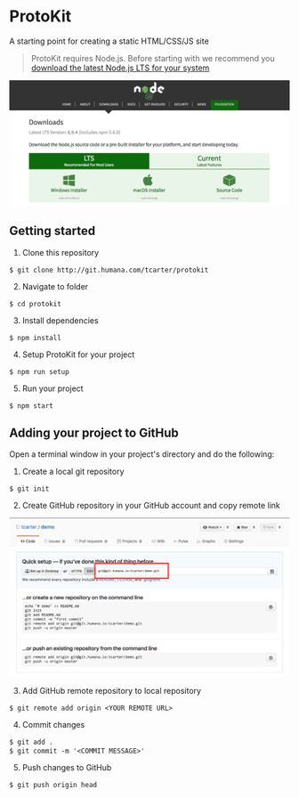 # ProtoKit

A starting point for creating a static HTML/CSS/JS site

> ProtoKit requires Node.js. Before starting with we recommend you [download the latest Node.js LTS for your system](https://nodejs.org/en/download/)

![Node.js downloads page](./images/node-downloads.png)

## Getting started

1. Clone this repository

```shell
$ git clone http://git.humana.com/tcarter/protokit
```

2. Navigate to folder

```shell
$ cd protokit
```

3. Install dependencies

```shell
$ npm install
```

4. Setup ProtoKit for your project

```shell
$ npm run setup
```

5. Run your project

```shell
$ npm start
```

## Adding your project to GitHub

Open a terminal window in your project's directory and do the following:

1. Create a local git repository

```shell
$ git init
```

2. Create GitHub repository in your GitHub account and copy remote link

![New repository](./images/new-repo.png)

3. Add GitHub remote repository to local repository

```shell
$ git remote add origin <YOUR REMOTE URL>
```

4. Commit changes

```shell
$ git add .
$ git commit -m '<COMMIT MESSAGE>'
```

5. Push changes to GitHub

```shell
$ git push origin head
```
